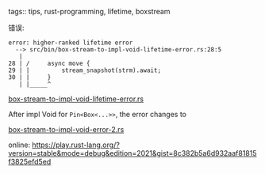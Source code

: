 tags:: tips, rust-programming, lifetime, boxstream

错误:
```text
error: higher-ranked lifetime error
  --> src/bin/box-stream-to-impl-void-lifetime-error.rs:28:5
   |
28 | /     async move {
29 | |         stream_snapshot(strm).await;
30 | |     }
   | |_____^

```

[box-stream-to-impl-void-lifetime-error.rs](../../rust-playground/src/bin/box-stream-to-impl-void-lifetime-error.rs)


After impl Void for `Pin<Box<...>>`, the error changes to 

[box-stream-to-impl-void-error-2.rs](../../rust-playground/src/bin/box-stream-to-impl-void-error-2.rs)

online:
https://play.rust-lang.org/?version=stable&mode=debug&edition=2021&gist=8c382b5a6d932aaf81815f3825efd5ed

